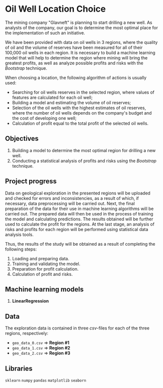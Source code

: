 # Oil Well Location Choice

The mining company "Glavneft" is planning to start drilling a new well. As analysts of the company, our goal is to determine the most optimal place for the implementation of such an initiative.

We have been provided with data on oil wells in 3 regions, where the quality of oil and the volume of reserves have been measured for all of their 100,000 oil wells in each region. It is necessary to build a machine learning model that will help to determine the region where mining will bring the greatest profits, as well as analyze possible profits and risks with the *Bootstrap* technique.

When choosing a location, the following algorithm of actions is usually used:

* Searching for oil wells reserves in the selected region, where values of features are calculated for each oil well;
* Building a model and estimating the volume of oil reserves;
* Selection of the oil wells with the highest estimates of oil reserves, where the number of oil wells depends on the company's budget and the cost of developing one well;
* Calculation of profit equal to the total profit of the selected oil wells.

## Objectives

1. Building a model to determine the most optimal region for drilling a new well.
2. Conducting a statistical analysis of profits and risks using the *Bootstrap* technique.

## Project progress

Data on geological exploration in the presented regions will be uploaded and checked for errors and inconsistencies, as a result of which, if necessary, data preprocessing will be carried out. Next, the final preparation of the data for their use in machine learning algorithms will be carried out. The prepared data will then be used in the process of training the model and calculating predictions. The results obtained will be further used to calculate the profit for the regions. At the last stage, an analysis of risks and profits for each region will be performed using statistical data analysis tools.

Thus, the results of the study will be obtained as a result of completing the following steps:

1. Loading and preparing data.
2. Training and validating the model.
3. Preparation for profit calculation.
4. Calculation of profit and risks.

## Machine learning models 

1. **LinearRegression**

## Data 

The exploration data is contained in three *csv*-files for each of the three regions, respectively:

* `geo_data_0.csv` => **Region #1**
* `geo_data_1.csv` => **Region #2**
* `geo_data_2.csv` => **Region #3**

## Libraries

`sklearn` `numpy` `pandas` `matplotlib` `seaborn`
